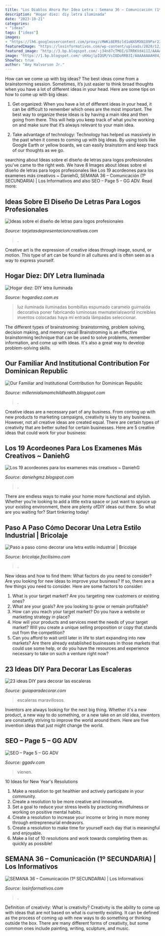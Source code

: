 ```yaml
---
title: "Los Diablos Ahora Por Idea Letra : Semana 36 – Comunicación (1º Secundaria)"
description: "Hogar diez: diy letra iluminada"
date: "2023-10-21"
categories:
- "ideas"
tags: ["ideas"]
images:
- "https://lh6.googleusercontent.com/proxy/cMWKi0ER9zld1oNX5MXN189Par23c5LD8vsgtfgnPUylO00PsjFjb8hhsNj-TPw-H3CRpIWXTVuurhHPVWGLbL_8ru0=w1200-h630-n-k-no-nu"
featuredImage: "https://losinformativos.com/wp-content/uploads/2020/12/LOS-INFORMATIVOS-COMUNICACION-2020-12-06T185829.752-1024x1024.png"
featured_image: "http://3.bp.blogspot.com/-j34n87cTMOI/U7RRKVd411I/AAAAAAAAJhA/_qmECqKwUZ0/s1600/DIY+letra+iluminada5.jpg"
image: "https://1.bp.blogspot.com/-sKHajlpIQGM/VsIODoRRB3I/AAAAAAAAH84/_28tv7cpYRc/s1600/enhanced-25287-1454631897-1.png"
ShowToc: true
author: "Amy Halvorson Jr."
---
```



How can we come up with big ideas?
The best ideas come from a brainstorming session. Sometimes, it’s just easier to think broad thoughts when you have a lot of different ideas in your head. Here are some tips on how to come up with big ideas:
1. Get organized: When you have a lot of different ideas in your head, it can be difficult to remember which ones are the most important. The best way to organize these ideas is by having a main idea and then going from there. This will help you keep track of what you’re working on and make sure that it’s always relevant to your main idea.

2. Take advantage of technology: Technology has helped us massively in the past when it comes to coming up with big ideas. By using tools like Google Earth or yellow boards, we can easily brainstorm and keep track of our thoughts as we go.

	

		
searching about Ideas sobre el diseño de letras para logos profesionales you've came to the right web. We have 8 Images about Ideas sobre el diseño de letras para logos profesionales like Los 19 acordeones para los examenes más creativos ~ DaniehG, SEMANA 36 – Comunicación (1º SECUNDARIA) | Los Informativos and also SEO – Page 5 – GG ADV. Read more:
		
    
## Ideas Sobre El Diseño De Letras Para Logos Profesionales

<img loading=lazy src="https://tarjetasdepresentacioncreativas.com/wp-content/uploads/2018/06/diseño-de-letras-para-logos-modernas.jpg" onerror="this.onerror=null;this.src='https://tse1.mm.bing.net/th?id=OIP.e9cRax5CRK4zIW-oj-JtogAAAA&amp;pid=15.1';" alt="Ideas sobre el diseño de letras para logos profesionales">

_Source: tarjetasdepresentacioncreativas.com_

>. 

	

Creative art is the expression of creative ideas through image, sound, or motion. This type of art can be found in all cultures and is often seen as a way to express yourself.

    
## Hogar Diez: DIY Letra Iluminada

<img loading=lazy src="http://3.bp.blogspot.com/-j34n87cTMOI/U7RRKVd411I/AAAAAAAAJhA/_qmECqKwUZ0/s1600/DIY+letra+iluminada5.jpg" onerror="this.onerror=null;this.src='https://tse1.mm.bing.net/th?id=OIP.7jVVLrXpdm1evPA6_7rDmAHaE8&amp;pid=15.1';" alt="Hogar diez: DIY letra iluminada">

_Source: hogardiez.com.es_

>luz iluminada iluminadas bombillas espumado caramelo guirnalda decorativa poner fabricando luminosas mwmaterialsworld increibles inventos colocadas haya mí entrada lâmpadas seleccionar. 

	

The different types of brainstroming: brainstorming, problem solving, decision making, and memory recall
Brainstroming is an effective brainstorming technique that can be used to solve problems, remember information, and come up with ideas. It's also a great way to develop problem-solving skills.

    
## Our Familiar And Institutional Contribution For Dominican Republic

<img loading=lazy src="https://lh6.googleusercontent.com/proxy/cMWKi0ER9zld1oNX5MXN189Par23c5LD8vsgtfgnPUylO00PsjFjb8hhsNj-TPw-H3CRpIWXTVuurhHPVWGLbL_8ru0=w1200-h630-n-k-no-nu" onerror="this.onerror=null;this.src='https://tse4.mm.bing.net/th?id=OIP.iIQhOs-VSEK51pYwez3RDgHaFj&amp;pid=15.1';" alt="Our Familiar and Institutional Contribution for Dominican Republic">

_Source: millennialsmomchildhealth.blogspot.com_

>. 

	

Creative ideas are a necessary part of any business. From coming up with new products to marketing campaigns, creativity is key to any business. However, not all creative ideas are created equal. There are certain types of creativity that are better suited for certain businesses. Here are 5 creative ideas that could work for your business:

    
## Los 19 Acordeones Para Los Examenes Más Creativos ~ DaniehG

<img loading=lazy src="https://1.bp.blogspot.com/-sKHajlpIQGM/VsIODoRRB3I/AAAAAAAAH84/_28tv7cpYRc/s1600/enhanced-25287-1454631897-1.png" onerror="this.onerror=null;this.src='https://tse4.mm.bing.net/th?id=OIP.nR3L3EcMyK-pG_w3TuRghQHaDe&amp;pid=15.1';" alt="Los 19 acordeones para los examenes más creativos ~ DaniehG">

_Source: daniehgmz.blogspot.com_

>. 

	

There are endless ways to make your home more functional and stylish. Whether you’re looking to add a little extra space or just want to spruce up your existing environment, there are plenty ofDIY ideas out there. So what are you waiting for? Start tinkering today!

    
## Paso A Paso Cómo Decorar Una Letra Estilo Industrial | Bricolaje

<img loading=lazy src="https://1.bp.blogspot.com/-xvM490tpitw/Vx5WfaotVYI/AAAAAAAAJao/XDAXEj7xmaAe4OWLMLcmEJxuA7OomvdwQCLcB/s600/IMG_2687.JPG" onerror="this.onerror=null;this.src='https://tse1.mm.bing.net/th?id=OIP.07p5i7tGE7f6NIY_Dw6M3gAAAA&amp;pid=15.1';" alt="Paso a paso cómo decorar una letra estilo industrial | Bricolaje">

_Source: bricolaje.facilisimo.com_

>. 

	

New ideas and how to find them: What factors do you need to consider?
Are you looking for new ideas to improve your business? If so, there are a few things you need to consider. Here are some factors to consider:
1) What is your target market? Are you targeting new customers or existing ones? 
2) What are your goals? Are you looking to grow or remain profitable? 
3) How can you reach your target market? Do you have a website or marketing strategy in place? 
4) How will your products and services meet the needs of your target market? Will you create a unique selling proposition or copy that stands out from the competition? 
5) Can you afford to wait until later in life to start expanding into new markets? Are there already established businesses in those markets that could use some help, or do you have the resources and experience necessary to take on such a venture right now?

    
## 23 Ideas DIY Para Decorar Las Escaleras

<img loading=lazy src="https://www.guiaparadecorar.com/wp-content/uploads/2014/02/ideas-diy-escaleras-12-480x679.jpg" onerror="this.onerror=null;this.src='https://tse2.mm.bing.net/th?id=OIP.KFQIf5h2qnzVOE58LPELkgHaKe&amp;pid=15.1';" alt="23 ideas DIY para decorar las escaleras">

_Source: guiaparadecorar.com_

>escaleras maravillosos. 

	

Inventors are always looking for the next big thing. Whether it's a new product, a new way to do something, or a new take on an old idea, inventors are constantly striving to improve the world around them. Here are five invention ideas that just might change the world.

    
## SEO – Page 5 – GG ADV

<img loading=lazy src="https://searchengineland.com/figz/wp-content/seloads/2021/08/brett-bodofsky-1.png" onerror="this.onerror=null;this.src='https://tse1.mm.bing.net/th?id=OIP.gtJdmqyVBU-oXW26p8hXsQAAAA&amp;pid=15.1';" alt="SEO – Page 5 – GG ADV">

_Source: ggadv.com_

>vienen. 

	

10 Ideas for New Year's Resolutions
1. Make a resolution to get healthier and actively participate in your community. 
2. Create a resolution to be more creative and innovative. 
3. Set a goal to reduce your stress levels by practicing mindfulness or working on positive mental habits. 
4. Create a resolution to increase your income or bring in more money through entrepreneurial endeavors. 
5. Create a resolution to make time for yourself each day that is meaningful and enjoyable. 
6. Make a list of 10 resolutions and work towards completing them as quickly as possible!

    
## SEMANA 36 – Comunicación (1º SECUNDARIA) | Los Informativos

<img loading=lazy src="https://losinformativos.com/wp-content/uploads/2020/12/LOS-INFORMATIVOS-COMUNICACION-2020-12-06T185829.752-1024x1024.png" onerror="this.onerror=null;this.src='https://tse4.mm.bing.net/th?id=OIP.n6rRXRCtBqe-qttBptAhWAHaHa&amp;pid=15.1';" alt="SEMANA 36 – Comunicación (1º SECUNDARIA) | Los Informativos">

_Source: losinformativos.com_

>. 

	

Definition of creativity: What is creativity?
Creativity is the ability to come up with ideas that are not based on what is currently existing. It can be defined as the process of coming up with new ways to do something or thinking outside the box. There are many different forms of creativity, but some common ones include painting, writing, sculpture, and music.

